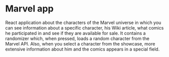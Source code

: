 # Marvel app

React application about the characters of the Marvel universe in which you can see information
about a specific character, his Wiki article, what comics he participated in and see if they are available for 
sale. It contains a randomizer which, when pressed, loads a random character from the Marvel API. Also, 
when you select a character from the showcase, more extensive information about him and the comics 
appears in a special field.

